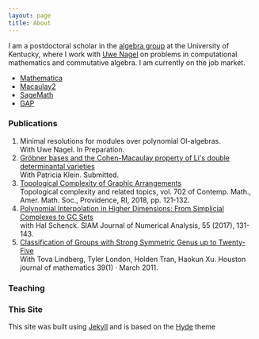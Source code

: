 ```yaml
---
layout: page
title: About
---
```


I am a postdoctoral scholar in the [algebra group](https://math.as.uky.edu/algebra-and-number-theory) at the University of Kentucky, where I work with [Uwe Nagel](https://math.as.uky.edu/users/urnage2) on problems in computational mathematics and commutative algebra. I am currently on the job market.

* [Mathematica](https://www.wolfram.com/mathematica/)
* [Macaulay2](https://faculty.math.illinois.edu/Macaulay2/)
* [SageMath](https://www.sagemath.org/)
* [GAP](https://www.gap-system.org/)

### Publications

1. Minimal resolutions for modules over polynomial OI-algebras. <br>
With Uwe Nagel. In Preparation.
2. [Gröbner bases and the Cohen-Macaulay property of Li's double determinantal varieties](https://arxiv.org/abs/1906.06817)<br>
With Patricia Klein. Submitted.
3. [Topological Complexity of Graphic Arrangements](/public/TCGraphic.pdf) <br>
Topological complexity and related topics, vol. 702 of Contemp. Math., Amer. Math. Soc., Providence, RI, 2018, pp. 121-132.
4. [Polynomial Interpolation in Higher Dimensions: From Simplicial Complexes to GC Sets](https://arxiv.org/abs/1610.06851) <br>
with Hal Schenck. SIAM Journal of Numerical Analysis, 55 (2017), 131-143.
5. [Classification of Groups with Strong Symmetric Genus up to Twenty-Five](http://arxiv.org/abs/1103.4895) <br>
With Tova Lindberg, Tyler London, Holden Tran, Haokun Xu. Houston journal of mathematics 39(1) · March 2011.


### Teaching

### This Site

This site was built using [Jekyll](https://jekyllrb.com/) and is based on the [Hyde](https://hyde.getpoole.com/) theme
